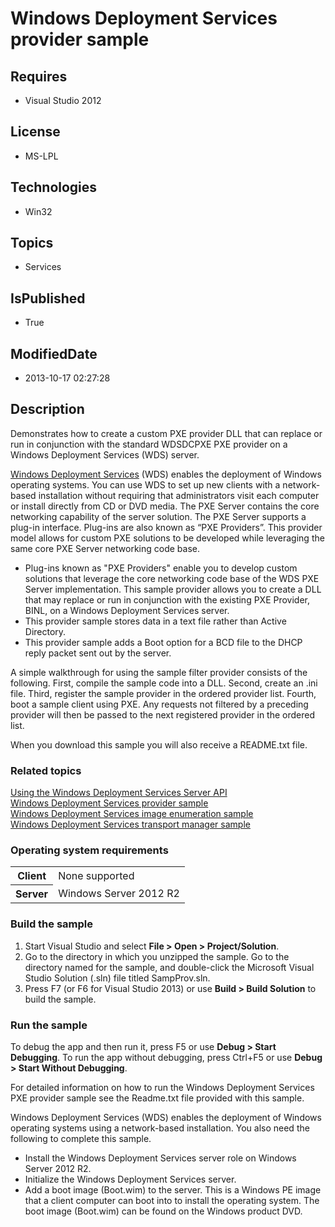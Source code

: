 # Windows Deployment Services provider sample
## Requires
* Visual Studio 2012
## License
* MS-LPL
## Technologies
* Win32
## Topics
* Services
## IsPublished
* True
## ModifiedDate
* 2013-10-17 02:27:28
## Description

<div id="mainSection">
<p>Demonstrates how to create a custom PXE provider DLL that can replace or run in conjunction with the standard WDSDCPXE PXE provider on a Windows Deployment Services (WDS) server.
</p>
<p></p>
<p><a href="http://msdn.microsoft.com/en-us/library/windows/desktop/dd379586">Windows Deployment Services</a> (WDS) enables the deployment of Windows operating systems. You can use WDS to set up new clients with a network-based installation without requiring
 that administrators visit each computer or install directly from CD or DVD media. The PXE Server contains the core networking capability of the server solution. The PXE Server supports a plug-in interface. Plug-ins are also known as “PXE Providers”. This provider
 model allows for custom PXE solutions to be developed while leveraging the same core PXE Server networking code base.</p>
<ul>
<li>Plug-ins known as &quot;PXE Providers&quot; enable you to develop custom solutions that leverage the core networking code base of the WDS PXE Server implementation. This sample provider allows you to create a DLL that may replace or run in conjunction with the existing
 PXE Provider, BINL, on a Windows Deployment Services server. </li><li>This provider sample stores data in a text file rather than Active Directory.
</li><li>This provider sample adds a Boot option for a BCD file to the DHCP reply packet sent out by the server.
</li></ul>
<p></p>
<p>A simple walkthrough for using the sample filter provider consists of the following. First, compile the sample code into a DLL. Second, create an .ini file. Third, register the sample provider in the ordered provider list. Fourth, boot a sample client using
 PXE. Any requests not filtered by a preceding provider will then be passed to the next registered provider in the ordered list.</p>
<p>When you download this sample you will also receive a README.txt file.</p>
<h3><a id="related_topics"></a>Related topics</h3>
<dl><dt><a href="http://msdn.microsoft.com/en-us/library/windows/desktop/bb530732">Using the Windows Deployment Services Server API</a>
</dt><dt><a href="http://go.microsoft.com/fwlink/p/?linkid=254936">Windows Deployment Services provider sample</a>
</dt><dt><a href="http://go.microsoft.com/fwlink/p/?linkid=254937">Windows Deployment Services image enumeration sample</a>
</dt><dt><a href="http://go.microsoft.com/fwlink/p/?linkid=254942">Windows Deployment Services transport manager sample</a>
</dt></dl>
<h3>Operating system requirements</h3>
<table>
<tbody>
<tr>
<th>Client</th>
<td><dt>None supported </dt></td>
</tr>
<tr>
<th>Server</th>
<td><dt>Windows Server&nbsp;2012&nbsp;R2 </dt></td>
</tr>
</tbody>
</table>
<h3>Build the sample</h3>
<p></p>
<ol>
<li>Start Visual Studio and select <b>File &gt; Open &gt; Project/Solution</b>. </li><li>Go to the directory in which you unzipped the sample. Go to the directory named for the sample, and double-click the Microsoft Visual Studio Solution (.sln) file titled SampProv.sln.
</li><li>Press F7 (or F6 for Visual Studio&nbsp;2013) or use <b>Build &gt; Build Solution</b> to build the sample.
</li></ol>
<p></p>
<h3>Run the sample</h3>
<p>To debug the app and then run it, press F5 or use <b>Debug &gt; Start Debugging</b>. To run the app without debugging, press Ctrl&#43;F5 or use
<b>Debug &gt; Start Without Debugging</b>.</p>
<p>For detailed information on how to run the Windows Deployment Services PXE provider sample see the Readme.txt file provided with this sample.
</p>
<p>Windows Deployment Services (WDS) enables the deployment of Windows operating systems using a network-based installation. You also need the following to complete this sample.</p>
<ul>
<li>Install the Windows Deployment Services server role on Windows Server&nbsp;2012&nbsp;R2.
</li><li>Initialize the Windows Deployment Services server. </li><li>Add a boot image (Boot.wim) to the server. This is a Windows PE image that a client computer can boot into to install the operating system. The boot image (Boot.wim) can be found on the Windows product DVD.
</li></ul>
<p></p>
</div>
